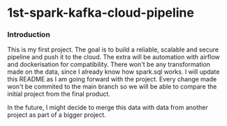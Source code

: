 # 1st-spark-kafka-cloud-pipeline

### Introduction 
This is my first project. The goal is to build a reliable, scalable and secure pipeline and push it to the cloud. The extra will be automation with airflow and dockerisation for compatibility. There won't be any transformation made on the data, since I already know how spark.sql works. I will update this README as I am going forward with the project. Every change made won't be commited to the main branch so we will be able to compare the initial project from the final product.

In the future, I might decide to merge this data with data from another project as part of a bigger project.


